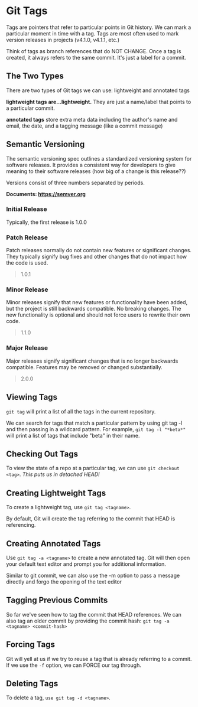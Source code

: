 # Git Tags

Tags are pointers that refer to particular points in Git history. We can mark a particular moment in time with a tag. Tags are most often used to mark version releases in projects (v4.1.0, v4.1.1, etc.)

Think of tags as branch references that do NOT CHANGE. Once a tag is created, it always refers to the same commit. It's just a label for a commit.

## The Two Types

There are two types of Git tags we can use: lightweight and annotated tags

**lightweight tags are...lightweight.** They are just a name/label that points to a particular commit.

**annotated tags** store extra meta data including the author's name and email, the date, and a tagging message (like a commit message)

## Semantic Versioning

The semantic versioning spec outlines a standardized versioning system for software releases. It provides a consistent way for developers to give meaning to their software releases (how big of a change is this release??)

Versions consist of three numbers separated by periods.

**Documents: https://semver.org**

### **Initial Release**

Typically, the first release is 1.0.0

### **Patch Release**

Patch releases normally do not contain new features or significant changes. They typically signify bug fixes and other changes that do not impact how the code is used.

> 1.0.1

### **Minor Release**

Minor releases signify that new features or functionality have been added, but the project is still backwards compatible. No breaking changes. The new functionality is optional and should not force users to rewrite their own code.

> 1.1.0

### **Major Release**

Major releases signify significant changes that is no longer backwards compatible. Features may be removed or changed substantially.

> 2.0.0

## Viewing Tags

`git tag` will print a list of all the tags in the current repository.

We can search for tags that match a particular pattern by using git tag -l and then passing in a wildcard pattern. For example, `git tag -l "*beta*"` will print a list of tags that include "beta" in their name.

## Checking Out Tags

To view the state of a repo at a particular tag, we can use `git checkout <tag>`. _This puts us in detached HEAD!_

## Creating Lightweight Tags

To create a lightweight tag, use `git tag <tagname>`.

By default, Git will create the tag referring to the commit that HEAD is referencing.

## Creating Annotated Tags

Use `git tag -a <tagname>` to create a new annotated tag. Git will then open your default text editor and prompt you for additional information.

Similar to git commit, we can also use the -m option to pass a message directly and forgo the opening of the text editor

## Tagging Previous Commits

So far we've seen how to tag the commit that HEAD references. We can also tag an older commit by providing the commit hash: `git tag -a <tagname> <commit-hash>`

## Forcing Tags

Git will yell at us if we try to reuse a tag that is already referring to a commit. If we use the `-f` option, we can FORCE our tag through.

## Deleting Tags

To delete a tag, `use git tag -d <tagname>`.
